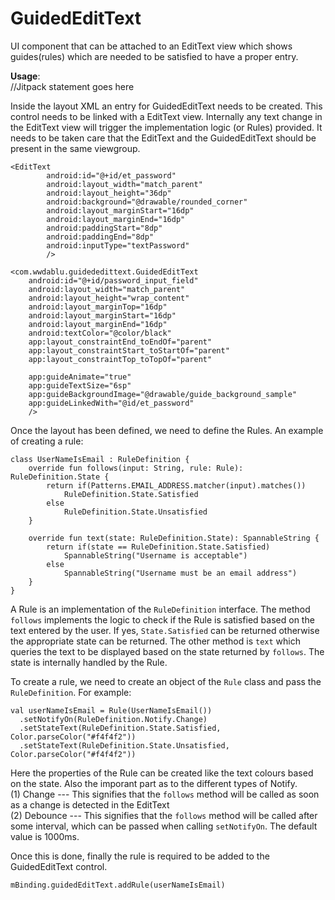 # GuidedEditText
UI component that can be attached to an EditText view which shows guides(rules) which are needed to be satisfied to have a proper entry.

**__Usage__**:  
//Jitpack statement goes here  

Inside the layout XML an entry for GuidedEditText needs to be created. This control needs to be linked with a EditText view. Internally any text change in the EditText view will trigger the implementation logic (or Rules) provided. It needs to be taken care that the EditText and the GuidedEditText should be present in the same viewgroup.  

```
<EditText
        android:id="@+id/et_password"
        android:layout_width="match_parent"
        android:layout_height="36dp"
        android:background="@drawable/rounded_corner"
        android:layout_marginStart="16dp"
        android:layout_marginEnd="16dp"
        android:paddingStart="8dp"
        android:paddingEnd="8dp"
        android:inputType="textPassword"
        />

<com.wwdablu.guidededittext.GuidedEditText
    android:id="@+id/password_input_field"
    android:layout_width="match_parent"
    android:layout_height="wrap_content"
    android:layout_marginTop="16dp"
    android:layout_marginStart="16dp"
    android:layout_marginEnd="16dp"
    android:textColor="@color/black"
    app:layout_constraintEnd_toEndOf="parent"
    app:layout_constraintStart_toStartOf="parent"
    app:layout_constraintTop_toTopOf="parent"

    app:guideAnimate="true"
    app:guideTextSize="6sp"
    app:guideBackgroundImage="@drawable/guide_background_sample"
    app:guideLinkedWith="@id/et_password"
    />
```  
Once the layout has been defined, we need to define the Rules. An example of creating a rule:  
```
class UserNameIsEmail : RuleDefinition {
    override fun follows(input: String, rule: Rule): RuleDefinition.State {
        return if(Patterns.EMAIL_ADDRESS.matcher(input).matches())
            RuleDefinition.State.Satisfied
        else
            RuleDefinition.State.Unsatisfied
    }

    override fun text(state: RuleDefinition.State): SpannableString {
        return if(state == RuleDefinition.State.Satisfied)
            SpannableString("Username is acceptable")
        else
            SpannableString("Username must be an email address")
    }
}
```  
A Rule is an implementation of the ```RuleDefinition``` interface. The method ```follows``` implements the logic to check if the Rule is satisfied based on the text entered by the user. If yes, ```State.Satisfied``` can be returned otherwise the appropriate state can be returned. The other method is ```text``` which queries the text to be displayed based on the state returned by ```follows```. The state is internally handled by the Rule.  
  
To create a rule, we need to create an object of the ```Rule``` class and pass the ```RuleDefinition```. For example:  
```
val userNameIsEmail = Rule(UserNameIsEmail())
  .setNotifyOn(RuleDefinition.Notify.Change)
  .setStateText(RuleDefinition.State.Satisfied, Color.parseColor("#f4f4f2"))
  .setStateText(RuleDefinition.State.Unsatisfied, Color.parseColor("#f4f4f2"))
```  
Here the properties of the Rule can be created like the text colours based on the state. Also the imporant part as to the different types of Notify.  
(1) Change --- This signifies that the ```follows``` method will be called as soon as a change is detected in the EditText  
(2) Debounce --- This signifies that the ```follows``` method will be called after some interval, which can be passed when calling ```setNotifyOn```. The default value is 1000ms.  
  
Once this is done, finally the rule is required to be added to the GuidedEditText control.  
```
mBinding.guidedEditText.addRule(userNameIsEmail)
```  
